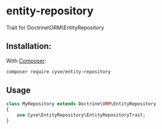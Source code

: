 # entity-repository
Trait for Doctrine\ORM\EntityRepository

## Installation:

With [Composer](http://packagist.org):
```sh
composer require cyve/entity-repository
```

## Usage

```php
class MyRepository extends Doctrine\ORM\EntityRepository
{
    use Cyve\EntityRepository\EntityRepositoryTrait;
}
```
